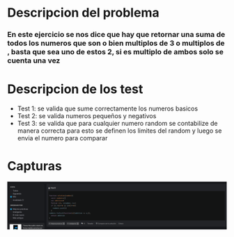 # Descripcion del problema
### En este ejercicio se nos dice que hay que retornar una suma de todos los numeros que son o bien multiplos de 3 o multiplos de , basta que sea uno de estos 2, si es multiplo de ambos solo se cuenta una vez
# Descripcion de los test
- Test 1: se valida que sume correctamente los numeros basicos
- Test 2: se valida numeros pequeños y negativos
- Test 3: se valida que para cualquier numero random se contabilize de manera correcta para esto se definen los limites del random y luego se envia el numero para comparar
# Capturas
![Image text](../capturas/kyu6.png)